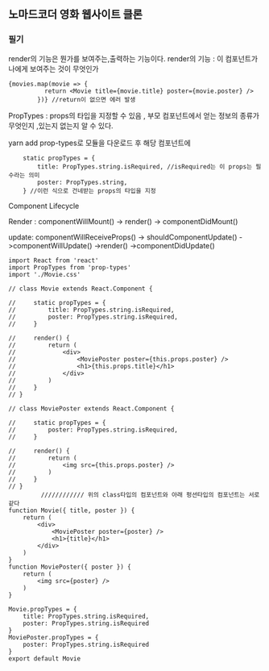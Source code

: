 ## 노마드코더 영화 웹사이트 클론

### 필기

render의 기능은 뭔가를 보여주는,출력하는 기능이다.
render의 기능 : 이 컴포넌트가 나에게 보여주는 것이 무엇인가 

```
{movies.map(movie => {
          return <Movie title={movie.title} poster={movie.poster} />
        })} //return이 없으면 에러 발생
```

PropTypes : props의 타입을 지정할 수 있음 , 부모 컴포넌트에서 얻는 정보의 종류가 무엇인지 ,있는지 없는지 알 수 있다.

yarn add prop-types로 모듈을 다운로드 후 해당 컴포넌트에

```
    static propTypes = {
        title: PropTypes.string.isRequired, //isRequired는 이 props는 필수라는 의미
        poster: PropTypes.string,
    } //이런 식으로 건네받는 props의 타입을 지정

```

Component Lifecycle

Render : componentWillMount() -> render() -> componentDidMount()

update: componentWillReceiveProps() -> shouldComponentUpdate() ->componentWillUpdate() ->render() ->componentDidUpdate()

```
import React from 'react'
import PropTypes from 'prop-types'
import './Movie.css'

// class Movie extends React.Component {

//     static propTypes = {
//         title: PropTypes.string.isRequired,
//         poster: PropTypes.string.isRequired,
//     }

//     render() {
//         return (
//             <div>
//                 <MoviePoster poster={this.props.poster} />
//                 <h1>{this.props.title}</h1>
//             </div>
//         )
//     }
// }

// class MoviePoster extends React.Component {

//     static propTypes = {
//         poster: PropTypes.string.isRequired,
//     }

//     render() {
//         return (
//             <img src={this.props.poster} />
//         )
//     }
// }
         //////////// 위의 class타입의 컴포넌트와 아래 펑션타입의 컴포넌트는 서로 같다
function Movie({ title, poster }) {
    return (
        <div>
            <MoviePoster poster={poster} />
            <h1>{title}</h1>
        </div>
    )
}
function MoviePoster({ poster }) {
    return (
        <img src={poster} />
    )
}

Movie.propTypes = {
    title: PropTypes.string.isRequired,
    poster: PropTypes.string.isRequired
}
MoviePoster.propTypes = {
    poster: PropTypes.string.isRequired
}
export default Movie
```